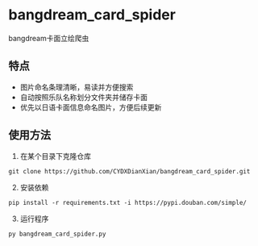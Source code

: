 # bangdream_card_spider
bangdream卡面立绘爬虫

## 特点
- 图片命名条理清晰，易读并方便搜索
- 自动按照乐队名称划分文件夹并储存卡面
- 优先以日语卡面信息命名图片，方便后续更新
## 使用方法
1. 在某个目录下克隆仓库
```
git clone https://github.com/CYDXDianXian/bangdream_card_spider.git
```
2. 安装依赖
```
pip install -r requirements.txt -i https://pypi.douban.com/simple/
```
3. 运行程序
```
py bangdream_card_spider.py
```
